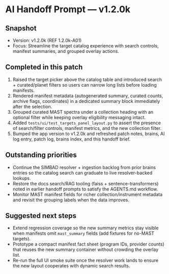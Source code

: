 # AI Handoff Prompt — v1.2.0k

## Snapshot
- Version: v1.2.0k (REF 1.2.0k-A01)
- Focus: Streamline the target catalog experience with search controls, manifest summaries, and grouped overlay actions.

## Completed in this patch
1. Raised the target picker above the catalog table and introduced search + curated/planet filters so users can narrow long lists before loading manifests.
2. Rendered manifest metadata (autogenerated summary, curated counts, archive flags, coordinates) in a dedicated summary block immediately after the selection.
3. Grouped curated MAST spectra under a collection heading with an optional filter while keeping overlay eligibility messaging intact.
4. Added `tests/ui/test_targets_panel_layout.py` to assert the presence of search/filter controls, manifest metrics, and the new collection filter.
5. Bumped the app version to v1.2.0k and refreshed patch notes, brains, AI log entry, patch log, brains index, and this handoff brief.

## Outstanding priorities
- Continue the SIMBAD resolver + ingestion backlog from prior brains entries so the catalog search can graduate to live resolver-backed lookups.
- Restore the docs search/RAG tooling (faiss + sentence-transformers) noted in earlier handoff prompts to satisfy the AGENTS.md workflow.
- Monitor MAST manifest fields for richer collection/instrument metadata and revisit the grouping labels when the data improves.

## Suggested next steps
- Extend regression coverage so the new summary metrics stay visible when manifests omit `mast_summary` fields (add fixtures for no-MAST targets).
- Prototype a compact manifest fact sheet (program IDs, provider counts) that reuses the new summary container without crowding the overlay list.
- Re-run the full UI smoke suite once the resolver work lands to ensure the new layout cooperates with dynamic search results.
